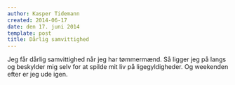 ```yaml
---
author: Kasper Tidemann
created: 2014-06-17
date: den 17. juni 2014
template: post
title: Dårlig samvittighed
---
```


Jeg får dårlig samvittighed når jeg har tømmermænd. Så ligger jeg på langs og beskylder mig selv for at spilde mit liv på ligegyldigheder. Og weekenden efter er jeg ude igen.